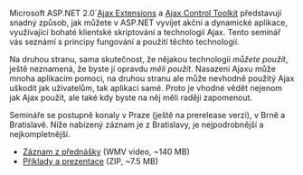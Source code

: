 <!-- dcterms:identifier = aspnetcz#144 -->
<!-- dcterms:title = ASP.NET Ajax Extensions: Jak je použít a proč to nedělat -->
<!-- dcterms:abstract = V Praze, Brně a Bratislavě se konaly semináře týkající se nové technologie ASP.NET Ajax. Nyní jsou k dispozici jak příklady, tak videozáznam z akce. -->
<!-- np9:categoryId = 6 -->
<!-- x4w:category = Akce a události -->
<!-- np9:authorId = 1 -->
<!-- np9:authorEmail = michal.valasek@altairis.cz -->
<!-- dcterms:creator = Michal Altair Valášek -->
<!-- dcterms:created = 2007-03-16T01:26:53.27+01:00 -->
<!-- dcterms:date = 2007-03-16T01:26:53.27+01:00 -->

Microsoft ASP.NET 2.0´[Ajax Extensions](http://ajax.asp.net/) a [Ajax Control Toolkit](http://www.codeplex.com/AtlasControlToolkit) představují snadný způsob, jak můžete v ASP.NET vyvíjet akční a dynamické aplikace, využívající bohaté klientské skriptování a technologii Ajax. Tento seminář vás seznámí s principy fungování a použití těchto technologií.

Na druhou stranu, sama skutečnost, že nějakou technologii *můžete použít*, ještě neznamená, že byste ji opravdu *měli použít*. Nasazení Ajaxu může mnoha aplikacím pomoci, na druhou stranu ale může nevhodně použitý Ajax uškodit jak uživatelům, tak aplikaci samé. Proto je vhodné vědět nejenom jak Ajax použít, ale také kdy byste na něj měli raději zapomenout.

Semináře se postupně konaly v Praze (ještě na prerelease verzi), v Brně a Bratislavě. Níže nabízený záznam je z Bratislavy, je nejpodrobnější a nejkompletnější.

*   [Záznam z přednášky](http://videoarchiv.altairis.cz/GetFile.ashx?FileId=22) (WMV video, ~140 MB)
*   [Příklady a prezentace](http://videoarchiv.altairis.cz/GetFile.ashx?FileId=23) (ZIP, ~7.5 MB)